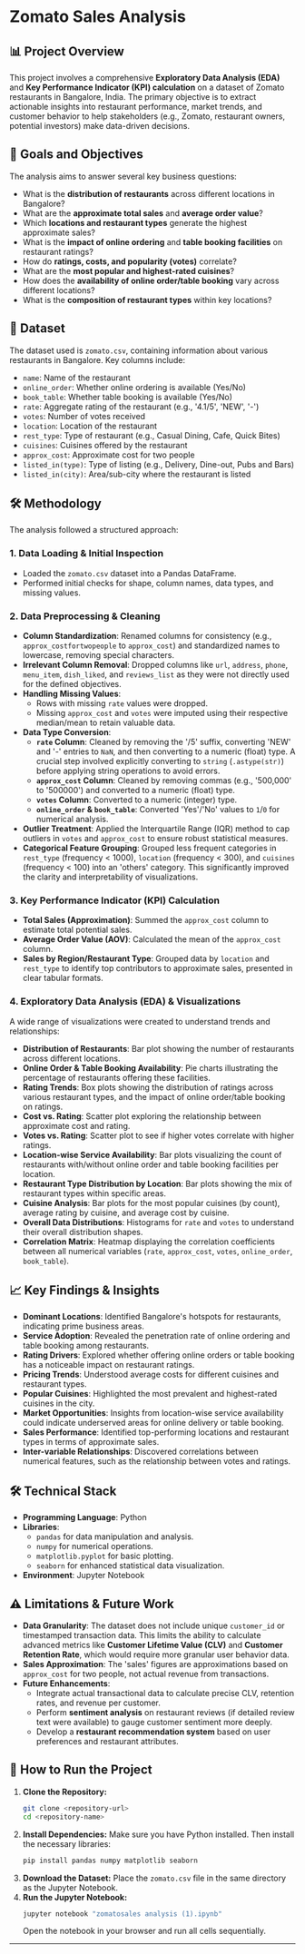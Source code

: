 # Zomato Sales Analysis

## 📊 Project Overview

This project involves a comprehensive **Exploratory Data Analysis (EDA)** and **Key Performance Indicator (KPI) calculation** on a dataset of Zomato restaurants in Bangalore, India. The primary objective is to extract actionable insights into restaurant performance, market trends, and customer behavior to help stakeholders (e.g., Zomato, restaurant owners, potential investors) make data-driven decisions.

## 🚀 Goals and Objectives

The analysis aims to answer several key business questions:

* What is the **distribution of restaurants** across different locations in Bangalore?
* What are the **approximate total sales** and **average order value**?
* Which **locations and restaurant types** generate the highest approximate sales?
* What is the **impact of online ordering** and **table booking facilities** on restaurant ratings?
* How do **ratings, costs, and popularity (votes)** correlate?
* What are the **most popular and highest-rated cuisines**?
* How does the **availability of online order/table booking** vary across different locations?
* What is the **composition of restaurant types** within key locations?

## 📂 Dataset

The dataset used is `zomato.csv`, containing information about various restaurants in Bangalore. Key columns include:

* `name`: Name of the restaurant
* `online_order`: Whether online ordering is available (Yes/No)
* `book_table`: Whether table booking is available (Yes/No)
* `rate`: Aggregate rating of the restaurant (e.g., '4.1/5', 'NEW', '-')
* `votes`: Number of votes received
* `location`: Location of the restaurant
* `rest_type`: Type of restaurant (e.g., Casual Dining, Cafe, Quick Bites)
* `cuisines`: Cuisines offered by the restaurant
* `approx_cost`: Approximate cost for two people
* `listed_in(type)`: Type of listing (e.g., Delivery, Dine-out, Pubs and Bars)
* `listed_in(city)`: Area/sub-city where the restaurant is listed

## 🛠️ Methodology

The analysis followed a structured approach:

### 1. Data Loading & Initial Inspection
* Loaded the `zomato.csv` dataset into a Pandas DataFrame.
* Performed initial checks for shape, column names, data types, and missing values.

### 2. Data Preprocessing & Cleaning
* **Column Standardization**: Renamed columns for consistency (e.g., `approx_costfortwopeople` to `approx_cost`) and standardized names to lowercase, removing special characters.
* **Irrelevant Column Removal**: Dropped columns like `url`, `address`, `phone`, `menu_item`, `dish_liked`, and `reviews_list` as they were not directly used for the defined objectives.
* **Handling Missing Values**:
    * Rows with missing `rate` values were dropped.
    * Missing `approx_cost` and `votes` were imputed using their respective median/mean to retain valuable data.
* **Data Type Conversion**:
    * **`rate` Column**: Cleaned by removing the '/5' suffix, converting 'NEW' and '-' entries to `NaN`, and then converting to a numeric (float) type. A crucial step involved explicitly converting to `string` (`.astype(str)`) before applying string operations to avoid errors.
    * **`approx_cost` Column**: Cleaned by removing commas (e.g., '500,000' to '500000') and converted to a numeric (float) type.
    * **`votes` Column**: Converted to a numeric (integer) type.
    * **`online_order` & `book_table`**: Converted 'Yes'/'No' values to `1`/`0` for numerical analysis.
* **Outlier Treatment**: Applied the Interquartile Range (IQR) method to cap outliers in `votes` and `approx_cost` to ensure robust statistical measures.
* **Categorical Feature Grouping**: Grouped less frequent categories in `rest_type` (frequency < 1000), `location` (frequency < 300), and `cuisines` (frequency < 100) into an 'others' category. This significantly improved the clarity and interpretability of visualizations.

### 3. Key Performance Indicator (KPI) Calculation
* **Total Sales (Approximation)**: Summed the `approx_cost` column to estimate total potential sales.
* **Average Order Value (AOV)**: Calculated the mean of the `approx_cost` column.
* **Sales by Region/Restaurant Type**: Grouped data by `location` and `rest_type` to identify top contributors to approximate sales, presented in clear tabular formats.

### 4. Exploratory Data Analysis (EDA) & Visualizations
A wide range of visualizations were created to understand trends and relationships:
* **Distribution of Restaurants**: Bar plot showing the number of restaurants across different locations.
* **Online Order & Table Booking Availability**: Pie charts illustrating the percentage of restaurants offering these facilities.
* **Rating Trends**: Box plots showing the distribution of ratings across various restaurant types, and the impact of online order/table booking on ratings.
* **Cost vs. Rating**: Scatter plot exploring the relationship between approximate cost and rating.
* **Votes vs. Rating**: Scatter plot to see if higher votes correlate with higher ratings.
* **Location-wise Service Availability**: Bar plots visualizing the count of restaurants with/without online order and table booking facilities per location.
* **Restaurant Type Distribution by Location**: Bar plots showing the mix of restaurant types within specific areas.
* **Cuisine Analysis**: Bar plots for the most popular cuisines (by count), average rating by cuisine, and average cost by cuisine.
* **Overall Data Distributions**: Histograms for `rate` and `votes` to understand their overall distribution shapes.
* **Correlation Matrix**: Heatmap displaying the correlation coefficients between all numerical variables (`rate`, `approx_cost`, `votes`, `online_order`, `book_table`).

## 📈 Key Findings & Insights

* **Dominant Locations**: Identified Bangalore's hotspots for restaurants, indicating prime business areas.
* **Service Adoption**: Revealed the penetration rate of online ordering and table booking among restaurants.
* **Rating Drivers**: Explored whether offering online orders or table booking has a noticeable impact on restaurant ratings.
* **Pricing Trends**: Understood average costs for different cuisines and restaurant types.
* **Popular Cuisines**: Highlighted the most prevalent and highest-rated cuisines in the city.
* **Market Opportunities**: Insights from location-wise service availability could indicate underserved areas for online delivery or table booking.
* **Sales Performance**: Identified top-performing locations and restaurant types in terms of approximate sales.
* **Inter-variable Relationships**: Discovered correlations between numerical features, such as the relationship between votes and ratings.

## 🛠️ Technical Stack

* **Programming Language**: Python
* **Libraries**:
    * `pandas` for data manipulation and analysis.
    * `numpy` for numerical operations.
    * `matplotlib.pyplot` for basic plotting.
    * `seaborn` for enhanced statistical data visualization.
* **Environment**: Jupyter Notebook

## ⚠️ Limitations & Future Work

* **Data Granularity**: The dataset does not include unique `customer_id` or timestamped transaction data. This limits the ability to calculate advanced metrics like **Customer Lifetime Value (CLV)** and **Customer Retention Rate**, which would require more granular user behavior data.
* **Sales Approximation**: The 'sales' figures are approximations based on `approx_cost` for two people, not actual revenue from transactions.
* **Future Enhancements**:
    * Integrate actual transactional data to calculate precise CLV, retention rates, and revenue per customer.
    * Perform **sentiment analysis** on restaurant reviews (if detailed review text were available) to gauge customer sentiment more deeply.
    * Develop a **restaurant recommendation system** based on user preferences and restaurant attributes.

## 🚀 How to Run the Project

1.  **Clone the Repository:**
    ```bash
    git clone <repository-url>
    cd <repository-name>
    ```
2.  **Install Dependencies:**
    Make sure you have Python installed. Then install the necessary libraries:
    ```bash
    pip install pandas numpy matplotlib seaborn
    ```
3.  **Download the Dataset:**
    Place the `zomato.csv` file in the same directory as the Jupyter Notebook.
4.  **Run the Jupyter Notebook:**
    ```bash
    jupyter notebook "zomatosales analysis (1).ipynb"
    ```
    Open the notebook in your browser and run all cells sequentially.

---
